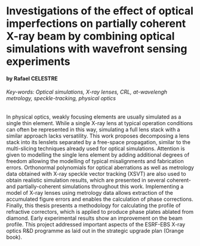 Investigations of the effect of optical imperfections on partially coherent X-ray beam by combining optical simulations with wavefront sensing experiments
====================================================

#### by Rafael CELESTRE

###### Key-words: Optical simulations, X-ray lenses, CRL, at-wavelengh metrology, speckle-tracking, physical optics

In physical optics, weakly focusing elements are usually simulated as a single thin element. While a single X-ray lens at typical operation conditions can often be represented in this way, simulating a full lens stack with a similar approach lacks versatility. This work proposes decomposing a lens stack into its lenslets separated by a free-space propagation, similar to the multi-slicing techniques already used for optical simulations. Attention is given to modelling the single lens element by adding additional degrees of freedom allowing the modelling of typical misalignments and fabrication errors. Orthonormal polynomials for optical aberrations as well as metrology data obtained with X-ray speckle vector tracking (XSVT) are also used to obtain realistic simulation results, which are presented in several coherent- and partially-coherent simulations throughout this work. Implementing a model of X-ray lenses using metrology data allows extraction of the accumulated figure errors and enables the calculation of phase corrections. Finally, this thesis presents a methodology for calculating the profile of refractive correctors, which is applied to produce phase plates ablated from diamond. Early experimental results show an improvement on the beam profile. This project addressed important aspects of the ESRF-EBS X-ray optics R&D programme as laid out in the strategic upgrade plan (Orange book).
